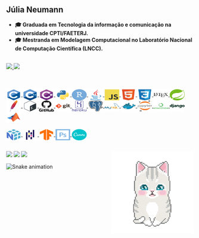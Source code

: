 ## Júlia Neumann
 - **🎓 Graduada em Tecnologia da informação e comunicação na universidade CPTI/FAETERJ.** <br>
 - **🎓 Mestranda em Modelagem Computacional no Laboratório Nacional de Computação Científica (LNCC).** <br>

  <br/>
 <div>
  <a href="https://github.com/JuuhNeumann">
  <img height="160em" src="https://github-readme-stats.vercel.app/api?username=JuuhNeumann&show_icons=true&theme=material-palenight&include_all_commits=true&count_private=true"/>
  <img height="160em" src="https://github-readme-stats.vercel.app/api/top-langs/?username=JuuhNeumann&layout=compact&langs_count=7&theme=material-palenight"/>
</div>
<br/><br/>
 
 
<div style="display: inline_block"><br>

  <img align="center" alt="Neumann-C" height="30" width="40" src="https://github.com/devicons/devicon/blob/master/icons/c/c-original.svg"> 
  <img align="center" alt="Neumann-C++" height="30" width="40" src="https://github.com/devicons/devicon/blob/master/icons/cplusplus/cplusplus-original.svg">
  <img align="center" alt="Neumann-C#" height="30" width="40" src="https://github.com/devicons/devicon/blob/master/icons/csharp/csharp-original.svg">
  <img align="center" alt="Neumann-Python" height="30" width="40" src="https://github.com/devicons/devicon/blob/master/icons/python/python-original.svg">
  <img align="center" alt="Neumann-RStudio" height="30" width="40" src="https://github.com/devicons/devicon/blob/master/icons/rstudio/rstudio-original.svg">
  <img align="center" alt="Neumann-Java" height="30" width="40" src="https://github.com/devicons/devicon/blob/master/icons/java/java-original.svg">
  <img align="center" alt="Neumann-JavaScript" height="30" width="40" src="https://github.com/devicons/devicon/blob/master/icons/javascript/javascript-original.svg">
  <img align="center" alt="Neumann-Html5" height="30" width="40" src="https://github.com/devicons/devicon/blob/master/icons/html5/html5-original.svg">
  <img align="center" alt="Neumann-Css3" height="30" width="40" src="https://github.com/devicons/devicon/blob/master/icons/css3/css3-original.svg">
  <img align="center" alt="Neumann-Latex" height="30" width="40" src="https://github.com/devicons/devicon/blob/master/icons/latex/latex-original.svg">
  <img align="center" alt="Neumann-Spring" height="30" width="40" src="https://github.com/devicons/devicon/blob/master/icons/spring/spring-original.svg">
  <img align="center" alt="Neumann-Apache" height="30" width="40" src="https://github.com/devicons/devicon/blob/master/icons/apache/apache-original.svg">
  <img align="center" alt="Neumann-Bash" height="30" width="40" src="https://github.com/devicons/devicon/blob/master/icons/bash/bash-original.svg">
  <img align="center" alt="Neumann-Github" height="30" width="40" src="https://github.com/devicons/devicon/blob/master/icons/github/github-original-wordmark.svg">
  <img align="center" alt="Neumann-Git" height="30" width="40" src="https://github.com/devicons/devicon/blob/master/icons/git/git-original-wordmark.svg">
  <img align="center" alt="Neumann-Heroku" height="30" width="40" src="https://github.com/devicons/devicon/blob/master/icons/heroku/heroku-original-wordmark.svg">
  <img align="center" alt="Neumann-Postgree" height="30" width="40" src="https://github.com/devicons/devicon/blob/master/icons/postgresql/postgresql-original.svg">
  <img align="center" alt="Neumann-MySQL" height="30" width="40" src="https://github.com/devicons/devicon/blob/master/icons/mysql/mysql-original-wordmark.svg">
  <img align="center" alt="Neumann-Docker" height="30" width="40" src="https://github.com/devicons/devicon/blob/master/icons/docker/docker-original.svg">
  <img align="center" alt="Neumann-Jupyter" height="30" width="40" src="https://github.com/devicons/devicon/blob/master/icons/jupyter/jupyter-original-wordmark.svg">
  <img align="center" alt="Neumann-Anaconda" height="30" width="40" src="https://github.com/devicons/devicon/blob/master/icons/anaconda/anaconda-original-wordmark.svg">
  <img align="center" alt="Neumann-Django" height="30" width="40" src="https://github.com/devicons/devicon/blob/master/icons/django/django-plain-wordmark.svg">
  <img align="center" alt="Neumann-Matlab" height="30" width="40" src="https://github.com/devicons/devicon/blob/master/icons/matlab/matlab-original.svg">
  <br/><br/>
  <img align="center" alt="Neumann-Numpy" height="30" width="40" src="https://github.com/devicons/devicon/blob/master/icons/numpy/numpy-original.svg">
  <img align="center" alt="Neumann-Pandas" height="30" width="40" src="https://github.com/devicons/devicon/blob/master/icons/pandas/pandas-original.svg">
  <img align="center" alt="Neumann-TensorFlow" height="30" width="40" src="https://github.com/devicons/devicon/blob/master/icons/tensorflow/tensorflow-original.svg">
  <img align="center" alt="Neumann-PhotoShop" height="30" width="40" src="https://github.com/devicons/devicon/blob/master/icons/photoshop/photoshop-line.svg">
  <img align="center" alt="Neumann-Canva" height="30" width="40" src="https://github.com/devicons/devicon/blob/master/icons/canva/canva-original.svg">
  
 
  
 
 
 
 
 
</div>

  ##

 <img align="right" height="220em" alt="Rafa-yoda" src="https://github.com/JuuhNeumann/projeto-sds3/blob/main/frontend/src/assets/img/gatinhoo.gif">
<div> 

  <a href="https://www.instagram.com/julianeumannb/" target="_blank"><img src="https://img.shields.io/badge/-Instagram-%23E4405F?style=for-the-badge&logo=instagram&logoColor=white" target="_blank"></a>
  <a href = "mailto:contato@luqui2.tech"><img src="https://img.shields.io/badge/Microsoft_Outlook-0078D4?style=for-the-badge&logo=microsoft-outlook&logoColor=white" target="_blank"></a>
  <a href="https://www.linkedin.com/in/júlia-neumann/" target="_blank"><img src="https://img.shields.io/badge/-LinkedIn-%230077B5?style=for-the-badge&logo=linkedin&logoColor=white" target="_blank"></a> 
 
 ![Snake animation](https://github.com/JuuhNeumann/JuuhNeumann/blob/output/github-contribution-grid-snake.svg)
 
</div>
 
 
